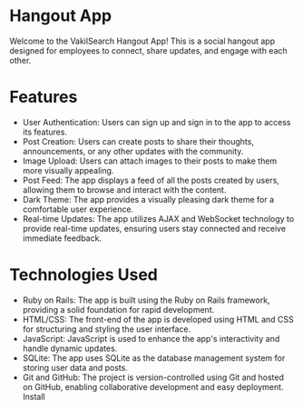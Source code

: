 # Hangout App
Welcome to the VakilSearch Hangout App! This is a social hangout app designed for employees to connect, share updates, and engage with each other.

# Features
* User Authentication: Users can sign up and sign in to the app to access its features.
* Post Creation: Users can create posts to share their thoughts, announcements, or any other updates with the community.
* Image Upload: Users can attach images to their posts to make them more visually appealing.
* Post Feed: The app displays a feed of all the posts created by users, allowing them to browse and interact with the content.
* Dark Theme: The app provides a visually pleasing dark theme for a comfortable user experience.
* Real-time Updates: The app utilizes AJAX and WebSocket technology to provide real-time updates, ensuring users stay connected and receive immediate feedback.


# Technologies Used
* Ruby on Rails: The app is built using the Ruby on Rails framework, providing a solid foundation for rapid development.
* HTML/CSS: The front-end of the app is developed using HTML and CSS for structuring and styling the user interface.
* JavaScript: JavaScript is used to enhance the app's interactivity and handle dynamic updates.
* SQLite: The app uses SQLite as the database management system for storing user data and posts.
* Git and GitHub: The project is version-controlled using Git and hosted on GitHub, enabling collaborative development and easy deployment.
Install